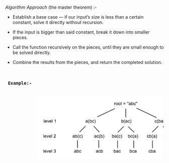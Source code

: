 *Algorithm Approach* (the master theorem) :-

* Establish a base case — if our input’s size is less than a certain constant, solve it directly without recursion.

* If the input is bigger than said constant, break it down into smaller pieces.

* Call the function recursively on the pieces, until they are small enough to be solved directly.

* Combine the results from the pieces, and return the completed solution.


<pre>
            <h4> Example:- </h4>
            <img src='./perm.png'>
 </pre>